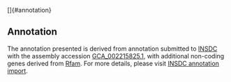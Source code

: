 []{#annotation}

Annotation
----------

The annotation presented is derived from annotation submitted to
[INSDC](http://www.insdc.org) with the assembly accession
[GCA\_002215825.1](http://www.ebi.ac.uk/ena/data/view/GCA_002215825.1),
with additional non-coding genes derived from
[Rfam](http://rfam.xfam.org/). For more details, please visit [INSDC
annotation
import](http://ensemblgenomes.org/info/data/insdc_annotation).
